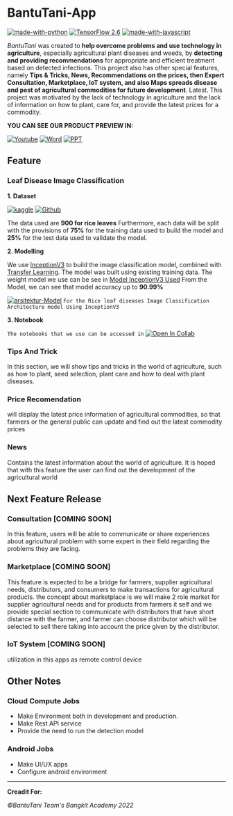 # BantuTani-App
[![made-with-python](https://img.shields.io/badge/Made%20with-Python-1f425f.svg)](https://www.python.org/)
[![TensorFlow 2.6](https://img.shields.io/badge/TensorFlow-2.6.0-FF6F00?logo=tensorflow)](https://github.com/tensorflow/tensorflow/releases/tag/v2.6.0)
[![made-with-javascript](https://img.shields.io/badge/Made%20with-JavaScript-1f425f.svg)](https://www.javascript.com)


*BantuTani* was created to **help overcome problems and use technology in agriculture**, especially agricultural plant diseases and weeds, by **detecting and providing recommendations** for appropriate and efficient treatment based on detected infections. This project also has other special features, namely **Tips & Tricks, News, Recommendations on the prices, then Expert Consultation, Marketplace, IoT system, and also Maps spreads disease and pest of agricultural commodities for future development**. Latest. This project was motivated by the lack of technology in agriculture and the lack of information on how to plant, care for, and provide the latest prices for a commodity.

**YOU CAN SEE OUR PRODUCT PREVIEW IN:**

[![Youtube](https://img.shields.io/badge/YouTube-FF0000?style=for-the-badge&logo=youtube&logoColor=white)](https://youtu.be/qH1dMe82DmM)
[![Word](https://img.shields.io/badge/Microsoft_Word-2B579A?style=for-the-badge&logo=microsoft-word&logoColor=white)](https://docs.google.com/document/d/1v6GmTeA4jFQkNRG6ekkHuYs68xKbUM8CDukNPodPa8s/edit)
[![PPT](https://img.shields.io/badge/Microsoft_PowerPoint-B7472A?style=for-the-badge&logo=microsoft-powerpoint&logoColor=white)](https://docs.google.com/presentation/d/1CFki6cNanchsNQENP0NU8lJ7liPXQn1J/edit#slide=id.g13397611528_3_4)



## Feature
### Leaf Disease Image Classification
**1. Dataset**

[![kaggle](https://img.shields.io/badge/Kaggle-blue?logo=kaggle)](https://www.kaggle.com/datasets/gutierrezsoares/rice-leafs-500px) [![Github](https://img.shields.io/badge/Github-black?logo=github)](./ML/Data/Rice%20Leaf)

The data used are **900 for rice leaves**  Furthermore, each data will be split with the provisions of **75%** for the training data used to build the model and **25%** for the test data used to validate the model.

**2. Modelling**

We use [InceptionV3](https://keras.io/api/applications/inceptionv3/) to build the image classification model, combined with [Transfer Learning](https://www.tensorflow.org/tutorials/images/transfer_learning_with_hub). The model was built using existing training data. The weight model we use can be see in  [Model InceptionV3 Used](https://drive.google.com/drive/folders/1NpAdyMmTS3W-XOsjFMdIoYQwPm1z11uW)  From the Model, we can see that model accuracy up to **90.99%**

[![arsitektur-Model](https://img.shields.io/badge/View%20on-Netron-white?logo=electron)](https://github.com/Noob-programmer155/BantuTani-App/blob/master/ML/rice_clf_9099.h5.svg) `For the Rice leaf diseases Image Classification Architecture model Using InceptionV3`


**3. Notebook**

`The notebooks that we use can be accessed in` [![Open In Collab](https://colab.research.google.com/assets/colab-badge.svg)](https://colab.research.google.com/drive/1l9_dAxV-LEz0P0XM1NPZkoIcPY9vlATN?usp=sharing#scrollTo=DoxXRDQgRLV5)

### Tips And Trick 

In this section, we will show tips and tricks in the world of agriculture, such as how to plant, seed selection, plant care and how to deal with plant diseases.

### Price Recomendation

will display the latest price information of agricultural commodities, so that farmers or the general public can update and find out the latest commodity prices

### News 
Contains the latest information about the world of agriculture. It is hoped that with this feature the user can find out the development of the agricultural world



## Next Feature Release

### Consultation **[COMING SOON]**
 In this feature, users will be able to communicate or share experiences about agricultural problem with some expert in their field regarding the problems they are facing. 
 
### Marketplace **[COMING SOON]**
This feature is expected to be a bridge for farmers, supplier agricultural needs, distributors, and consumers to make transactions for agricultural products.  the concept about marketplace is we will make 2 role market for supplier agricultural needs and for products from farmers it self and we provide special section to communicate with distributors that have short distance with the farmer, and farmer can choose distributor which will be selected to sell there taking into account the price given by the distributor.

### IoT System **[COMING SOON]**
utilization in this apps as remote control device


## Other Notes

### Cloud Compute Jobs
- Make Environment both in development and production.
- Make Rest API service
- Provide the need to run the detection model

### Android Jobs
- Make UI/UX apps 
- Configure android environment

-------------------------------------------------------------------------------------------------------------------------------------------------------------------
**Creadit For:**

*©BantuTani Team's*
*Bangkit Academy 2022*

